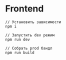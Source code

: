 # Frontend

```
// Установить зависимости
npm i

// Запустить dev режим
npm run dev

// Собрать prod бандл
npm run build
```